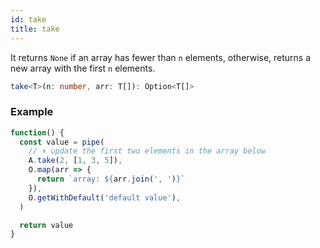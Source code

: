 ```yaml
---
id: take
title: take
---
```


It returns `None` if an array has fewer than `n` elements, otherwise, returns a new array with the first `n` elements.

```ts
take<T>(n: number, arr: T[]): Option<T[]>
```

### Example

```jsx live
function() {
  const value = pipe(
    // ⬇️ update the first two elements in the array below
    A.take(2, [1, 3, 5]),
    O.map(arr => {
      return `array: ${arr.join(', ')}`
    }),
    O.getWithDefault('default value'),
  )

  return value
}
```
